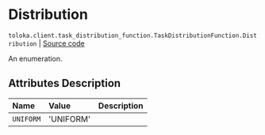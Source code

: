 # Distribution
`toloka.client.task_distribution_function.TaskDistributionFunction.Distribution` | [Source code](https://github.com/Toloka/toloka-kit/blob/v1.2.1/src/client/task_distribution_function.py#L33)

An enumeration.

## Attributes Description

| Name | Value | Description |
| :------| :-----------| :----------| 
`UNIFORM`|'UNIFORM'|
